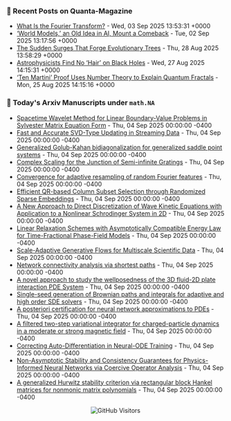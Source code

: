 ### 📝 Recent Posts on Quanta-Magazine
<!-- quanta starts -->
* <a href="https://www.quantamagazine.org/what-is-the-fourier-transform-20250903/">What Is the Fourier Transform?</a> - Wed, 03 Sep 2025 13:53:31 +0000
* <a href="https://www.quantamagazine.org/world-models-an-old-idea-in-ai-mount-a-comeback-20250902/">‘World Models,’ an Old Idea in AI, Mount a Comeback</a> - Tue, 02 Sep 2025 13:17:56 +0000
* <a href="https://www.quantamagazine.org/the-sudden-surges-that-forge-evolutionary-trees-20250828/">The Sudden Surges That Forge Evolutionary Trees</a> - Thu, 28 Aug 2025 13:58:29 +0000
* <a href="https://www.quantamagazine.org/astrophysicists-find-no-hair-on-black-holes-20250827/">Astrophysicists Find No ‘Hair’ on Black Holes</a> - Wed, 27 Aug 2025 14:15:31 +0000
* <a href="https://www.quantamagazine.org/ten-martini-proof-uses-number-theory-to-explain-quantum-fractals-20250825/">‘Ten Martini’ Proof Uses Number Theory to Explain Quantum Fractals</a> - Mon, 25 Aug 2025 14:15:16 +0000
<!-- quanta ends -->


### 📝 Today's Arxiv Manuscripts under ``math.NA``
<!-- arxiv-math-na starts -->
* <a href="https://arxiv.org/abs/2509.02720">Spacetime Wavelet Method for Linear Boundary-Value Problems in Sylvester Matrix Equation Form</a> - Thu, 04 Sep 2025 00:00:00 -0400
* <a href="https://arxiv.org/abs/2509.02840">Fast and Accurate SVD-Type Updating in Streaming Data</a> - Thu, 04 Sep 2025 00:00:00 -0400
* <a href="https://arxiv.org/abs/2509.02936">Generalized Golub-Kahan bidiagonalization for generalized saddle point systems</a> - Thu, 04 Sep 2025 00:00:00 -0400
* <a href="https://arxiv.org/abs/2509.02951">Complex Scaling for the Junction of Semi-infinite Gratings</a> - Thu, 04 Sep 2025 00:00:00 -0400
* <a href="https://arxiv.org/abs/2509.03151">Convergence for adaptive resampling of random Fourier features</a> - Thu, 04 Sep 2025 00:00:00 -0400
* <a href="https://arxiv.org/abs/2509.03198">Efficient QR-based Column Subset Selection through Randomized Sparse Embeddings</a> - Thu, 04 Sep 2025 00:00:00 -0400
* <a href="https://arxiv.org/abs/2509.03432">A New Approach to Direct Discretization of Wave Kinetic Equations with Application to a Nonlinear Schrodinger System in 2D</a> - Thu, 04 Sep 2025 00:00:00 -0400
* <a href="https://arxiv.org/abs/2509.03471">Linear Relaxation Schemes with Asymptotically Compatible Energy Law for Time-Fractional Phase-Field Models</a> - Thu, 04 Sep 2025 00:00:00 -0400
* <a href="https://arxiv.org/abs/2509.02971">Scale-Adaptive Generative Flows for Multiscale Scientific Data</a> - Thu, 04 Sep 2025 00:00:00 -0400
* <a href="https://arxiv.org/abs/2509.03230">Network connectivity analysis via shortest paths</a> - Thu, 04 Sep 2025 00:00:00 -0400
* <a href="https://arxiv.org/abs/2509.03431">A novel approach to study the wellposedness of the 3D fluid-2D plate interaction PDE System</a> - Thu, 04 Sep 2025 00:00:00 -0400
* <a href="https://arxiv.org/abs/2405.06464">Single-seed generation of Brownian paths and integrals for adaptive and high order SDE solvers</a> - Thu, 04 Sep 2025 00:00:00 -0400
* <a href="https://arxiv.org/abs/2502.20336">A posteriori certification for neural network approximations to PDEs</a> - Thu, 04 Sep 2025 00:00:00 -0400
* <a href="https://arxiv.org/abs/2503.18659">A filtered two-step variational integrator for charged-particle dynamics in a moderate or strong magnetic field</a> - Thu, 04 Sep 2025 00:00:00 -0400
* <a href="https://arxiv.org/abs/2306.02192">Correcting Auto-Differentiation in Neural-ODE Training</a> - Thu, 04 Sep 2025 00:00:00 -0400
* <a href="https://arxiv.org/abs/2506.13554">Non-Asymptotic Stability and Consistency Guarantees for Physics-Informed Neural Networks via Coercive Operator Analysis</a> - Thu, 04 Sep 2025 00:00:00 -0400
* <a href="https://arxiv.org/abs/2508.14376">A generalized Hurwitz stability criterion via rectangular block Hankel matrices for nonmonic matrix polynomials</a> - Thu, 04 Sep 2025 00:00:00 -0400
<!-- arxiv-math-na ends -->

<div align="center">
  
![GitHub Visitors](https://api.visitorbadge.io/api/visitors?path=https%3A%2F%2Fgithub.com%2Flowrank&label=profile%20views&labelColor=%231e1e2e&countColor=%23cba6f7)



</div>
